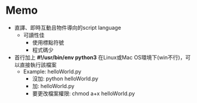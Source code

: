 # Memo
- 直譯、即時互動且物件導向的script language
  - 可讀性佳
    - 使用標點符號
    - 程式碼少
- 首行加上 **#!/usr/bin/env python3** 在Linux或Mac OS環境下(win不行)，可以直接執行該檔案
    - Example: helloWorld.py
        - 沒加: python helloWorld.py
        - 加: helloWorld.py
        - 要更改檔案權限: chmod a+x helloWorld.py
